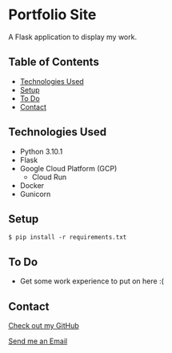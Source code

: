 # Portfolio Site

  A Flask application to display my work.

## Table of Contents

* [Technologies Used](#technologies-used)
* [Setup](#setup)
* [To Do](#to-do)
* [Contact](#contact)

## Technologies Used

* Python 3.10.1
* Flask
* Google Cloud Platform (GCP)
  * Cloud Run
* Docker
* Gunicorn

## Setup

`$ pip install -r requirements.txt`

## To Do

* Get some work experience to put on here :(

## Contact

[Check out my GitHub](https://github.com/ethan-pt)

[Send me an Email](mailto:tubbeethan@gmail.com)
